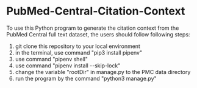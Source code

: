 # PubMed-Central-Citation-Context

To use this Python program to generate the citation context from the PubMed Central full text dataset, the users should follow following steps:

1. git clone this repository to your local environment
2. in the terminal, use command "pip3 install pipenv" 
3. use command "pipenv shell"
4. use command "pipenv install --skip-lock"
5. change the variable "rootDir" in manage.py to the PMC data directory
6. run the program by the command "python3 manage.py" 
 
